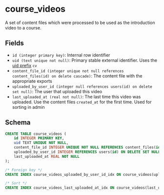 # course_videos

A set of content files which were processed to be used as the introduction
video to a course.

## Fields

- `id (integer primary key)`: Internal row identifier
- `uid (text unique not null)`: Primary stable external identifier. Uses the
  [uid prefix](../uid_prefixes.md) `cv`
- `content_file_id (integer unique not null references content_files(id) on delete cascade)`: The content
  file with the appropriate exports
- `uploaded_by_user_id (integer null references users(id) on delete set null)`:
  The user that uploaded this video
- `last_uploaded_at (real not null)`: The last time this video was uploaded. Use
  the content files `created_at` for the first time. Used for sorting in admin

## Schema

```sql
CREATE TABLE course_videos (
    id INTEGER PRIMARY KEY,
    uid TEXT UNIQUE NOT NULL,
    content_file_id INTEGER UNIQUE NOT NULL REFERENCES content_files(id) ON DELETE CASCADE ON UPDATE RESTRICT,
    uploaded_by_user_id INTEGER REFERENCES users(id) ON DELETE SET NULL ON UPDATE RESTRICT,
    last_uploaded_at REAL NOT NULL
);

/* Foreign key */
CREATE INDEX course_videos_uploaded_by_user_id_idx ON course_videos(uploaded_by_user_id);

/* Sort */
CREATE INDEX course_videos_last_uploaded_at_idx ON course_videos(last_uploaded_at);
```
